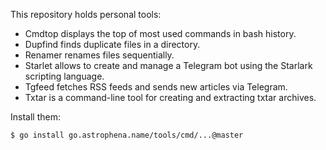 <!-- Generated by devtools/genreadme.go; DO NOT EDIT. -->

This repository holds personal tools:

- Cmdtop displays the top of most used commands in bash history.
- Dupfind finds duplicate files in a directory.
- Renamer renames files sequentially.
- Starlet allows to create and manage a Telegram bot using the Starlark scripting language.
- Tgfeed fetches RSS feeds and sends new articles via Telegram.
- Txtar is a command-line tool for creating and extracting txtar archives.

Install them:

```sh
$ go install go.astrophena.name/tools/cmd/...@master
```
